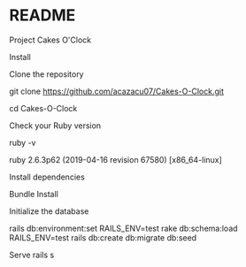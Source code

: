 # README

Project Cakes O'Clock

Install

Clone the repository

git clone https://github.com/acazacu07/Cakes-O-Clock.git

cd Cakes-O-Clock

Check your Ruby version

ruby -v

ruby 2.6.3p62 (2019-04-16 revision 67580) [x86_64-linux]

Install dependencies

Bundle Install

Initialize the database

rails db:environment:set RAILS_ENV=test
rake db:schema:load RAILS_ENV=test 
rails db:create db:migrate db:seed

Serve
rails s


